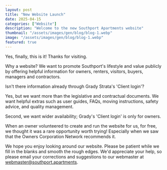 ```yaml
---
layout: post
title: "New Website Launch"
date: 2025-04-15
categories: ["Website"]
description: "Welcome to the new Southport Apartments website"
thumbnail: "/assets/images/gen/blog/blog-1.webp"
image: "/assets/images/gen/blog/blog-1.webp"
featured: true
---
```


Yes, finally, this is it! Thanks for visiting.

Why a website? We want to promote Southport's lifestyle and value publicly by offering helpful information for owners, renters, visitors, buyers, managers and contractors.

Isn't there information already through Grady Strata's 'Client login'?

Yes, but we want more than the legislative and contractual documents. We want helpful extras such as user guides, FAQs, moving instructions, safety advice, and quality management.

Second, we want wider availability; Grady's 'Client login' is only for owners.

When an owner volunteered to create and run the website for us, for free, we thought it was a rare opportunity worth trying! Especially when we saw that the Owners Corporation Network recommends it.

We hope you enjoy looking around our website. Please be patient while we fill in the blanks and smooth the rough edges. We'd appreciate your help, so please email your corrections and suggestions to our webmaster at
[webmaster@southport.apartments](mailto:webmaster@southport.apartments).
